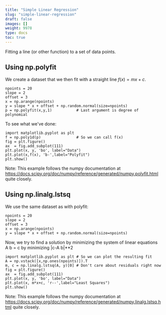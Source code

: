 ```yaml
---
title: "Simple Linear Regression"
slug: "simple-linear-regression"
draft: false
images: []
weight: 9978
type: docs
toc: true
---
```


Fitting a line (or other function) to a set of data points.

## Using np.polyfit
We create a dataset that we then fit with a straight line $f(x) = m x + c$.

    npoints = 20
    slope = 2
    offset = 3
    x = np.arange(npoints)
    y = slope * x + offset + np.random.normal(size=npoints)
    p = np.polyfit(x,y,1)           # Last argument is degree of polynomial

To see what we've done:

    import matplotlib.pyplot as plt
    f = np.poly1d(p)                # So we can call f(x)
    fig = plt.figure()
    ax  = fig.add_subplot(111)
    plt.plot(x, y, 'bo', label="Data")
    plt.plot(x,f(x), 'b-',label="Polyfit")
    plt.show()

Note: This example follows the numpy documentation at https://docs.scipy.org/doc/numpy/reference/generated/numpy.polyfit.html quite closely.

## Using np.linalg.lstsq
We use the same dataset as with polyfit:

    npoints = 20
    slope = 2
    offset = 3
    x = np.arange(npoints)
    y = slope * x + offset + np.random.normal(size=npoints)

Now, we try to find a solution by minimizing the system of linear equations  A b = c by minimizing |c-A b|**2

    import matplotlib.pyplot as plt # So we can plot the resulting fit
    A = np.vstack([x,np.ones(npoints)]).T
    m, c = np.linalg.lstsq(A, y)[0] # Don't care about residuals right now
    fig = plt.figure()
    ax  = fig.add_subplot(111)
    plt.plot(x, y, 'bo', label="Data")
    plt.plot(x, m*x+c, 'r--',label="Least Squares")
    plt.show()

Note: This example follows the numpy documentation at https://docs.scipy.org/doc/numpy/reference/generated/numpy.linalg.lstsq.html quite closely.



